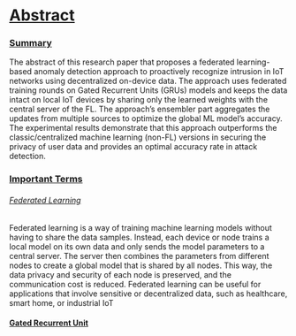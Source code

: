 # <u>Abstract</u>

### <u>Summary</u>
The abstract of this research paper that proposes a federated learning-based anomaly detection approach to proactively recognize intrusion in IoT networks using decentralized on-device data. The approach uses federated training rounds on Gated Recurrent Units (GRUs) models and keeps the data intact on local IoT devices by sharing only the learned weights with the central server of the FL. The approach’s ensembler part aggregates the updates from multiple sources to optimize the global ML model’s accuracy. The experimental results demonstrate that this approach outperforms the classic/centralized machine learning (non-FL) versions in securing the privacy of user data and provides an optimal accuracy rate in attack detection. 


### <u>Important Terms</u>

###### <u>Federated Learning</u>
Federated learning is a way of training machine learning models without having to share the data samples. Instead, each device or node trains a local model on its own data and only sends the model parameters to a central server. The server then combines the parameters from different nodes to create a global model that is shared by all nodes. This way, the data privacy and security of each node is preserved, and the communication cost is reduced. Federated learning can be useful for applications that involve sensitive or decentralized data, such as healthcare, smart home, or industrial IoT

#### <u>Gated Recurrent Unit</u>
